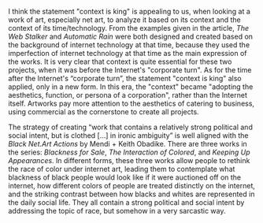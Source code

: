 I think the statement "context is king" is appealing to us, when looking at a work of art, especially net art, to analyze it based on its context and the context of its time/technology. From the examples given in the article, *The Web Stalker* and *Automatic Rain* were both designed and created based on the background of internet technology at that time, because they used the imperfection of internet technology at that time as the main expression of the works. It is very clear that context is quite essential for these two projects, when it was before the Internet's "corporate turn". As for the time after the Internet's “corporate turn”, the statement "context is king" also applied, only in a new form. In this era, the "context" became "adopting the aesthetics, function, or persona of a corporation", rather than the Internet itself. Artworks pay more attention to the aesthetics of catering to business, using commercial as the cornerstone to create all projects.

The strategy of creating “work that contains a relatively strong political and social intent, but is clothed […] in ironic ambiguity” is well aligned with the *Black Net.Art Actions* by Mendi + Keith Obadike. There are three works in the series: *Blackness for Sale*, *The Interaction of Colored*, and *Keeping Up Appearances*. In different forms, these three works allow people to rethink the race of color under internet art, leading them to contemplate what blackness of black people would look like if it were auctioned off on the internet, how different colors of people are treated distinctly on the internet, and the striking contrast between how blacks and whites are represented in the daily social life. They all contain a strong political and social intent by addressing the topic of race, but somehow in a very sarcastic way.
